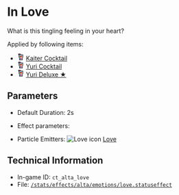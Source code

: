 # In Love

What is this tingling feeling in your heart?

Applied by following items:

- <img src="https://raw.githubusercontent.com/Ceterai/Enternia/main/items/generic/food/tier4/ct_yuri_cocktail.png" alt="Kaiter Cocktail icon" loading="lazy" width="auto" height="16px"/> [Kaiter Cocktail](https://ceterai.github.io/MyEnternia/Wiki/KaiterCocktail)
- <img src="https://raw.githubusercontent.com/Ceterai/Enternia/main/items/generic/food/tier4/ct_yuri_cocktail.png" alt="Yuri Cocktail icon" loading="lazy" width="auto" height="16px"/> [Yuri Cocktail](https://ceterai.github.io/MyEnternia/Wiki/YuriCocktail)
- <img src="https://raw.githubusercontent.com/Ceterai/Enternia/main/items/generic/food/tier4/ct_yuri_cocktail.png" alt="Yuri Deluxe ★ icon" loading="lazy" width="auto" height="16px"/> [Yuri Deluxe ★](https://ceterai.github.io/MyEnternia/Wiki/YuriDeluxe)

## Parameters

- Default Duration: 2s
- Effect parameters: 

- Particle Emitters: <img src="https://starbounder.org/mediawiki/images/4/44/Health_Icon.png" alt="Love icon" loading="lazy" width="15px" height="15px"/> [Love](https://starbounder.org/Personality#NPC_Reactions)

## Technical Information

- In-game ID: `ct_alta_love`
- File: [`/stats/effects/alta/emotions/love.statuseffect`](https://github.com/Ceterai/Enternia/blob/main/stats/effects/alta/emotions/love.statuseffect)
